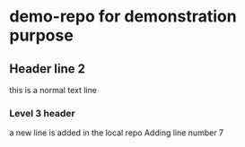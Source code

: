 # demo-repo for demonstration purpose 
## Header line 2 
this is a normal text line

### Level 3 header  
a new line is added in the local repo
Adding line number 7
